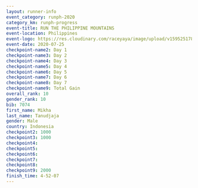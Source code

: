```yaml
--- 
layout: runner-info 
event_category: runph-2020 
category_km: runph-progress 
event-title: RUN THE PHILIPPINE MOUNTAINS 
event-location: Philippines 
event-logo: https://res.cloudinary.com/raceyaya/image/upload/v1595251780/logo/2020/Image_ds2u6w.jpg 
event-date: 2020-07-25 
checkpoint-name2: Day 1 
checkpoint-name3: Day 2 
checkpoint-name4: Day 3
checkpoint-name5: Day 4 
checkpoint-name6: Day 5
checkpoint-name7: Day 6 
checkpoint-name8: Day 7 
checkpoint-name9: Total Gain 
overall_rank: 10
gender_rank: 10
bib: 7074
first_name: Mikha
last_name: Tanudjaja
gender: Male
country: Indonesia
checkpoint2: 1000
checkpoint3: 1000
checkpoint4: 
checkpoint5: 
checkpoint6: 
checkpoint7: 
checkpoint8: 
checkpoint9: 2000
finish_time: 4-52-07
--- 
```

